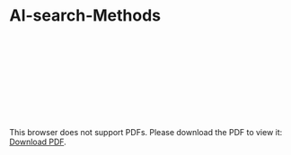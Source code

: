 # AI-search-Methods

<object data="https://pdfhost.io/v/lpSlOqkjU_reportpdf.pdf" type="application/pdf" width="700px" height="700px">
    <embed src="https://pdfhost.io/v/lpSlOqkjU_reportpdf.pdf">
        <p>This browser does not support PDFs. Please download the PDF to view it: <a href="https://pdfhost.io/v/lpSlOqkjU_reportpdf.pdf">Download PDF</a>.</p>
    </embed>
</object>
